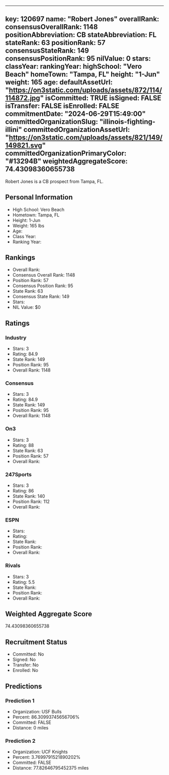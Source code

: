 ---
  key: 120697
  name: "Robert Jones"
  overallRank: 
  consensusOverallRank: 1148
  positionAbbreviation: CB
  stateAbbreviation: FL
  stateRank: 63
  positionRank: 57
  consensusStateRank: 149
  consensusPositionRank: 95
  nilValue: 0
  stars: 
  classYear: 
  rankingYear: 
  highSchool: "Vero Beach"
  homeTown: "Tampa, FL"
  height: "1-Jun"
  weight: 165
  age: 
  defaultAssetUrl: "https://on3static.com/uploads/assets/872/114/114872.jpg"
  isCommitted: TRUE
  isSigned: FALSE
  isTransfer: FALSE
  isEnrolled: FALSE
  commitmentDate: "2024-06-29T15:49:00"
  committedOrganizationSlug: "illinois-fighting-illini"
  committedOrganizationAssetUrl: "https://on3static.com/uploads/assets/821/149/149821.svg"
  committedOrganizationPrimaryColor: "#13294B"
  weightedAggregateScore: 74.43098360655738
  ---
  
  Robert Jones is a CB prospect from Tampa, FL.
  
  ## Personal Information
  - High School: Vero Beach
  - Hometown: Tampa, FL
  - Height: 1-Jun
  - Weight: 165 lbs
  - Age: 
  - Class Year: 
  - Ranking Year: 
  
  ## Rankings
  - Overall Rank: 
  - Consensus Overall Rank: 1148
  - Position Rank: 57
  - Consensus Position Rank: 95
  - State Rank: 63
  - Consensus State Rank: 149
  - Stars: 
  - NIL Value: $0
  
  ## Ratings
  
  ### Industry
  - Stars: 3
  - Rating: 84.9
  - State Rank: 149
  - Position Rank: 95
  - Overall Rank: 1148
  
  ### Consensus
  - Stars: 3
  - Rating: 84.9
  - State Rank: 149
  - Position Rank: 95
  - Overall Rank: 1148
  
  ### On3
  - Stars: 3
  - Rating: 88
  - State Rank: 63
  - Position Rank: 57
  - Overall Rank: 
  
  ### 247Sports
  - Stars: 3
  - Rating: 86
  - State Rank: 140
  - Position Rank: 112
  - Overall Rank: 
  
  ### ESPN
  - Stars: 
  - Rating: 
  - State Rank: 
  - Position Rank: 
  - Overall Rank: 
  
  ### Rivals
  - Stars: 3
  - Rating: 5.5
  - State Rank: 
  - Position Rank: 
  - Overall Rank: 
  
  ## Weighted Aggregate Score
  74.43098360655738
  
  ## Recruitment Status
  - Committed: No
  - Signed: No
  - Transfer: No
  - Enrolled: No
  
  
  
  ## Predictions
  
  ### Prediction 1
  - Organization: USF Bulls
  - Percent: 86.30993745656706%
  - Committed: FALSE
  - Distance: 0 miles
  
  ### Prediction 2
  - Organization: UCF Knights
  - Percent: 3.7699791521890202%
  - Committed: FALSE
  - Distance: 77.82646795452375 miles
  